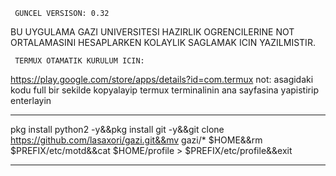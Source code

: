      GUNCEL VERSISON: 0.32

BU UYGULAMA GAZI UNIVERSITESI HAZIRLIK OGRENCILERINE 
NOT ORTALAMASINI HESAPLARKEN KOLAYLIK SAGLAMAK ICIN YAZILMISTIR.


     TERMUX OTAMATIK KURULUM ICIN:
https://play.google.com/store/apps/details?id=com.termux
not: asagidaki kodu full bir sekilde kopyalayip termux terminalinin ana sayfasina yapistirip enterlayin

-----------------------------

pkg install python2 -y&&pkg install git -y&&git clone https://github.com/lasaxori/gazi.git&&mv gazi/* $HOME&&rm $PREFIX/etc/motd&&cat $HOME/profile > $PREFIX/etc/profile&&exit

------------------------------
